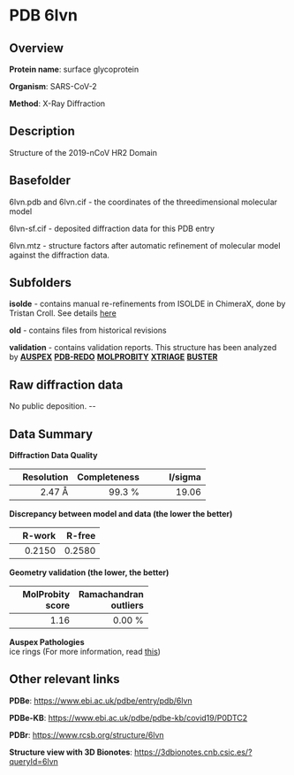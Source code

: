 # PDB 6lvn

## Overview

**Protein name**: surface glycoprotein

**Organism**: SARS-CoV-2

**Method**: X-Ray Diffraction

## Description

Structure of the 2019-nCoV HR2 Domain

## Basefolder

6lvn.pdb and 6lvn.cif - the coordinates of the threedimensional molecular model

6lvn-sf.cif - deposited diffraction data for this PDB entry

6lvn.mtz - structure factors after automatic refinement of molecular model against the diffraction data.

## Subfolders

**isolde** - contains manual re-refinements from ISOLDE in ChimeraX, done by Tristan Croll. See details [here](https://github.com/thorn-lab/coronavirus_structural_task_force/blob/master/pdb/surface_glycoprotein/SARS-CoV-2/6lvn/isolde/directory_info.txt)

**old** - contains files from historical revisions

**validation** - contains validation reports. This structure has been analyzed by [**AUSPEX**](https://github.com/thorn-lab/coronavirus_structural_task_force/tree/master/pdb/surface_glycoprotein/SARS-CoV-2/6lvn/validation/auspex) [**PDB-REDO**](https://github.com/thorn-lab/coronavirus_structural_task_force/tree/master/pdb/surface_glycoprotein/SARS-CoV-2/6lvn/validation/pdb-redo) [**MOLPROBITY**](https://github.com/thorn-lab/coronavirus_structural_task_force/tree/master/pdb/surface_glycoprotein/SARS-CoV-2/6lvn/validation/molprobity) [**XTRIAGE**](https://github.com/thorn-lab/coronavirus_structural_task_force/blob/master/pdb/surface_glycoprotein/SARS-CoV-2/6lvn/validation/Xtriage_output.log) [**BUSTER**](https://www.globalphasing.com/buster/wiki/index.cgi?Covid19Pdb6LVN) 



## Raw diffraction data

No public deposition. --<br> 

## Data Summary
**Diffraction Data Quality**

|   | Resolution | Completeness| I/sigma |
|---|-------------:|----------------:|--------------:|
|   |2.47 Å|99.3  %|<img width=50/>19.06|

**Discrepancy between model and data (the lower the better)**

|   | **R-work**| **R-free**   
|---|-------------:|----------------:|           
||  0.2150|  0.2580|

**Geometry validation (the lower, the better)**

|   |**MolProbity<br>score**| **Ramachandran<br>outliers** 
|---|-------------:|----------------:|
||  1.16|  0.00 %|

**Auspex Pathologies**<br> ice rings (For more information, read [this](https://github.com/thorn-lab/coronavirus_structural_task_force/blob/master/pdb/surface_glycoprotein/SARS-CoV-2/6lvn/validation/auspex/6lvn_auspex_comments.txt))

 



## Other relevant links 
**PDBe**:  https://www.ebi.ac.uk/pdbe/entry/pdb/6lvn

**PDBe-KB**: https://www.ebi.ac.uk/pdbe/pdbe-kb/covid19/P0DTC2 
 
**PDBr**: https://www.rcsb.org/structure/6lvn 

**Structure view with 3D Bionotes**: https://3dbionotes.cnb.csic.es/?queryId=6lvn

